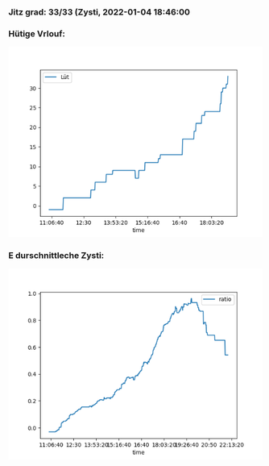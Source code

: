 ### Jitz grad: 33/33 (Zysti, 2022-01-04 18:46:00

### Hütige Vrlouf:
![Graph](Today.png)

### E durschnittleche Zysti:
![Graph](Zysti.png)